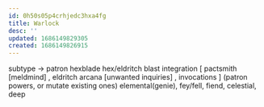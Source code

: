 ```yaml
---
id: 0h50s05p4crhjedc3hxa4fg
title: Warlock
desc: ''
updated: 1686149829305
created: 1686149826915
---
```


subtype -> patron
hexblade hex/eldritch blast integration
  \[ pactsmith [meldmind]
  , eldritch arcana [unwanted inquiries]
  , invocations
  ]
(patron powers, or mutate existing ones)
elemental(genie), fey/fell, fiend, celestial, deep